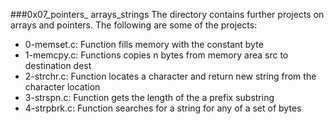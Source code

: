 ###0x07_pointers_ arrays_strings
The directory contains further projects on arrays and pointers. The following are some of the projects:
* 0-memset.c: Function fills memory with the constant byte
* 1-memcpy.c: Functions copies n bytes from memory area src to destination dest
* 2-strchr.c: Function locates a character and return new string from the character location
* 3-strspn.c: Function gets the length of the a prefix substring
* 4-strpbrk.c: Function searches for a string for any of a set of bytes


